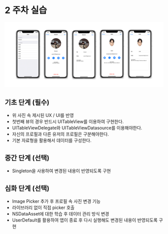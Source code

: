 # 2 주차 실습
![](week2Sample.png)

## 기초 단계 (필수)
- 위 사진 속 제시된 UX / UI를 반영
- 첫번째 뷰의 경우 반드시 UITableView를 이용하여 구현한다.
- UITableViewDelegate와 UITableViewDatasource를 이용해야한다.
- 자신의 프로필과 다른 유저의 프로필은 구분해야한다. 
- 기본 자료형을 활용해서 데이터를 구성한다. 
## 중간 단계 (선택)
- Singleton을 사용하여 변경된 내용이 반영되도록 구현
## 심화 단계 (선택)
- Image Picker 추가 후 프로필 속 사진 변경 기능
- 라이브러리 없이 직접 picker 호출
- NSDataAsset에 대한 학습 후 데이터 관리 방식 변경
- UserDefault를 활용하여 앱이 종료 후 다시 실행해도 변경된 내용이 반영되도록 구현